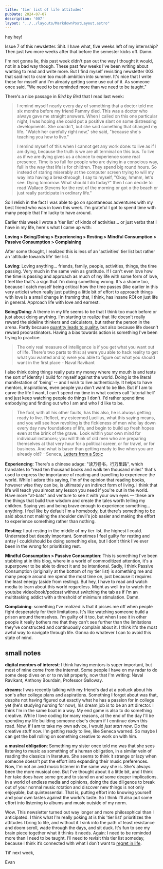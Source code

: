 ```yaml
---
title: 'tier list of life attitudes'
pubDate: 2024-07-07
description: '007'
layout: "../../layouts/MarkdownPostLayout.astro"
---
```

hey hey!

Issue 7 of this newsletter. Shit. I have what, five weeks left of my internship? Then just two more weeks after that before the semester kicks off. Damn.

I'm not gonna lie, this past week didn't pan out the way I thought it would, not in a bad way though. These past few weeks I've been writing about wanting to read and write more. But I find myself revisiting newsletter 003 that said not to cram too much ambition into summer. It's nice that I write these for myself and I'm already getting some use out of it. As someone once said, "We need to be reminded more than we need to be taught."

There's a nice passage in _Bird by Bird_ that I read last week:

> I remind myself nearly every day of something that a doctor told me six months before my friend Pammy died. This was a doctor who always gave me straight answers. When I called on this one particular night, I was hoping she could put a positive slant on some distressing developments. She couldn't, but she said something that changed my life. "Watch her carefully right now," she said, "because she's teaching you how to live."
> 
> I remind myself of this when I cannot get any work done: to live as if I am dying, because the truth is we are all terminal on this bus. To live as if we are dying gives us a chance to experience some real presence. Time is so full for people who are dying in a conscious way, full in the way that life is for children. They spend big round hours. So instead of staring miserably at the computer screen trying to will my way into having a breakthrough, I say to myself, "Okay, hmmm, let's see. Dying tomorrow. What should I do today?" then I can decide to read Wallace Stevens for the rest of the morning or got o the beach or just really participate in ordinary life."

So I relish in the fact I was able to go on spontaneous adventures with my best friend who was in town this week. I'm grateful I got to spend time with many people that I'm lucky to have around.

Earlier this week I wrote a 'tier list' of kinds of activities... or just verbs that I have in my life, here's what I came up with:

**Loving > Being/Doing > Experiencing > Resting > Mindful Consumption > Passive Consumption > Complaining**

After some thought, I realized this is less of an 'activities' tier list but rather an 'attitude towards life' tier list.

**Loving**: Loving anything... friends, family, people, activities, things, the time passing. Very much in the same vein as gratitude. If I can't even love how the time is passing and approach as much of my life with some form of love, I feel like that's a sign that I'm doing something wrong. It's a shame too, because I catch myself being critical how the time passes (like earlier in this very article) when really just putting a little bit of effort to approach things with love is a small change in framing that, I think, has insane ROI on just life in general. Approach life with love and earnest.

**Being/Doing**: A theme in my life seems to be that I think too much before or just about doing anything. I'm starting to realize that life doesn't really reward the sideline thinkers and calculators, but rather the person in the arena. Partly because [quantity leads to quality](https://austinkleon.com/2020/12/10/quantity-leads-to-quality-the-origin-of-a-parable/), but also because life doesn't reward procrastinators. Having a bias towards action is something I've been trying to practice.

> The only real measure of intelligence is if you get what you want out of life. There's two parts to this: a) were you able to hack reality to get what you wanted and b) were you able to figure out what you should want in the first place - Naval Ravikant

I also think doing things really puts my money where my mouth is and tests the sort of identity I build for myself against the world. Doing is the literal manifestation of 'being' -- and I wish to live authentically. It helps to have mentors, inspirations, even people you don't want to be like. But if I am to carve the life I want, I can't spend my time in what coders call 'tutorial hell' and just keep watching people do things I don't. I'd rather spend time embodying and finding out who I am and who I'd like to be.

> The fool, with all his other faults, has this also, he is always getting ready to live. Reflect, my esteemed Lucilius, what this saying means, and you will see how revolting is the fickleness of men who lay down every day new foundations of life, and begin to build up fresh hopes even at the brink of the grave.  Look within your own mind for individual instances; you will think of old men who are preparing themselves at that very hour for a political career, or for travel, or for business. And what is baser than getting ready to live when you are already old? - Seneca, [Letters from a Stoic](https://en.wikipedia.org/wiki/Epistulae_Morales_ad_Lucilium)

**Experiencing**: There's a chinese adage: "读万卷书，行万里路", which translates to "read ten thousand books and walk ten thousand miles" that's used to express the importance of reading and travelling to experience the world. While I adore this saying, I'm of the opinion that reading books, however wise they can be, is ultimately an indirect form of living. I think that life will teach you almost any lesson you need if you're out in the world. Have more "at-bats" and venture to see it with your own eyes — these are the things that build true wisdom and create the tales worth telling my children. Saying yes and being brave enough to experience something... anything. I feel like by default I'm a homebody, but there's something to be said about not making the shoulder devil's job easier and making the effort to experience something rather than nothing.

**Resting**: I put resting in the middle of my tier list, the highest I could. Underrated but deeply important. Sometimes I feel guilty for resting and antsy I could/should be doing something else, but I don't think I've ever been in the wrong for prioritizing rest.

**Mindful Consumption > Passive Consumption**: This is something I've been stabbing at in this blog, where in a world of commoditized attention, it's a superpower to be able to direct it and be intentional. Sadly, I think Passive Consumption (originally at the bottom of my tier list) is something me and many people around me spend the most time on, just because it requires the least energy (aside from resting). But hey, I have to read and watch media to learn about this world regardless. Might as well try to watch the youtube video/book/podcast without switching the tab as if I’m an multitasking addict with a threshold of minimum stimulation. Damn.

**Complaining**: something I've realized is that it pisses me off when people fight desperately for their limitations. It's like watching someone build a prison around themselves. I'm guilty of it too, but when I see it in other people it really bothers me that they can't see further than the limitations they've constructed and continuously complain about it. I think it's the most awful way to navigate through life. Gonna do whatever I can to avoid this state of mind.

## small notes

**digital mentors of interest**: I think having mentors is super important, but most of mine come from the internet. Some people I have on my radar to do some deep dives on or to revisit properly, now that I'm writing: Naval Ravikant, Anthony Bourdain, Professor Galloway.

**dreams**: I was recently talking with my friend's dad at a potluck about his son's after college plans and aspirations. Something I forgot about was that, despite not having figured out exactly what he has a passion for in college yet (he's studying nursing for now), his dream job is to be an art director. I think I'm in the same boat in a way. My end game is also to do something creative. While I love coding for many reasons, at the end of the day I'll be spending my life building someone else's dream if I continue down this road. Now, if I am to take my own advice, I would *just start now*. Do the creative stuff now. I'm getting ready to live, like Seneca warned. So maybe I can get the ball rolling on something creative to work on with him.

**a musical obligation**: Something my sister once told me was that she sees listening to music as something of a human obligation, in a similar vein of reading the classics in literature. She seems to think it strange or lazy when someone doesn't put the effort into expanding their music preferences. Now, I'm not an avid music listener in the same way she is. She's always been the more musical one. But I've thought about it a little bit, and I think her take does have some ground to stand on and some deeper implications. In a world of endless media and opinions, doing the due diligence to break out of your normal music rotation and discover new things is not only enjoyable, but quintessential. That is, putting effort into knowing yourself and your own tastes against the world's taste. So I think I’ll also put some effort into listening to albums and music outside of my norm.

Wow. This newsletter turned out way longer and more philosophical than I anticipated. I think what I'm really poking at is this 'tier list' prioritizes the attitudes I bring to life, and without it I sink into the path of least resistance and doom scroll, wade through the days, and sit duck. It's fun to see my brain piece together what it thinks it needs. Again: I need to be reminded more than I need to be taught. I’ll need to revisit this tier list someday, because I think it’s connected with what I don’t want to [regret in life](https://bronnieware.com/blog/regrets-of-the-dying/).

Til' next week,

Evan
